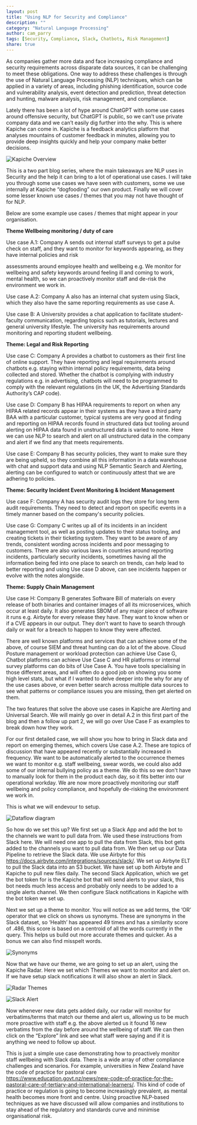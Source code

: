 ```yaml
---
layout: post
title: "Using NLP for Security and Compliance"
description: ""
category: "Natural Language Processing"
author: cam_parry
tags: [Security, Compliance, Slack, Chatbots, Risk Management]
share: true
---
```



As companies gather more data and face increasing compliance and security requirements across disparate data sources, it can be challenging to meet these obligations. One way to address these challenges is through the use of Natural Language Processing (NLP) techniques, which can be applied in a variety of areas, including phishing identification, source code and vulnerability analysis, event detection and prediction, threat detection and hunting, malware analysis, risk management, and compliance.

Lately there has been a lot of hype around ChatGPT with some use cases around offensive security, but ChatGPT is public, so we can’t use private company data and we can’t easily dig further into the why. This is where Kapiche can come in. Kapiche is a feedback analytics platform that analyses mountains of customer feedback in minutes, allowing you to provide deep insights quickly and help your company make better decisions.

![Kapiche Overview](../images/Kapiche_Overview.png)

This is a two part blog series, where the main takeaways are NLP uses in Security and the help it can bring to a lot of operational use cases. I will take you through some use cases we have seen with customers, some we use internally at Kapiche “dogfooding” our own product. Finally we will cover some lesser known use cases / themes that you may not have thought of for NLP.

Below are some example use cases  / themes that might appear in your organisation.

**Theme Wellbeing monitoring / duty of care**

Use case A.1: Company A sends out internal staff surveys to get a pulse check on staff, and they want to monitor for keywords appearing, as they have internal policies and risk 

assessments around employee health and wellbeing e.g. We monitor for wellbeing and safety keywords around feeling ill and coming to work, mental health, so we can proactively monitor staff and de-risk the environment we work in.

Use case A.2: Company A also has an internal chat system using Slack, which they also have the same reporting requirements as use case A.

Use case B: A University provides a chat application to facilitate  student-faculty communication, regarding topics such as tutorials, lectures and general university lifestyle. The university has requirements around monitoring and reporting student wellbeing.

**Theme: Legal and Risk Reporting**

Use case C: Company A provides a chatbot to customers as their first line of online support. They have reporting and legal requirements around chatbots e.g. staying within internal policy requirements, data being collected and stored. Whether the chatbot is complying with industry regulations e.g. in advertising, chatbots will need to be programmed to comply with the relevant regulations (in the UK, the Advertising Standards Authority’s CAP code).‎ 

Use case D: Company B has HIPAA requirements to report on when any HIPAA related records appear in their systems as they have a third party BAA with a particular customer, typical systems are very good at finding and reporting on HIPAA records found in structured data but tooling around alerting on HIPAA data found in unstructured data is varied to none. Here we can use NLP to search and alert on all unstructured data in the company and alert if we find any that meets requirements.

Use case E: Company B has security policies, they want to make sure they are being upheld, so they combine all this information in a data warehouse with chat and support data and using NLP Semantic Search and Alerting, alerting can be configured to watch or continuously attest that we are adhering to policies.

**Theme: Security Incident Event Monitoring & Incident Management**

Use case F: Company A has security audit logs they store for long term audit requirements. They need to detect and report on specific events in a timely manner based on the company's security policies.

Use case G: Company C writes up all of its incidents in an incident management tool, as well as posting updates to their status tooling, and creating tickets in their ticketing system. They want to be aware of any trends, consistent wording across incidents and poor messaging to customers. There are also various laws in countries around reporting incidents, particularly security incidents, sometimes having all the information being fed into one place to search on trends, can help lead to better reporting and using Use case D above, can see incidents happen or evolve with the notes alongside.

**Theme: Supply Chain Management**

Use case H: Company B generates Software Bill of materials on every release of both binaries and container images of all its microservices, which occur at least daily. It also generates SBOM of any major piece of software it runs e.g. Airbyte for every release they have. They want to know when or if a CVE appears in our output. They don't want to have to search through daily or wait for a breach to happen to know they were affected.

There are well known platforms and services that can achieve some of the above, of course SIEM and threat hunting can do a lot of the above. Cloud Posture management or workload protection can achieve Use Case G, Chatbot platforms can achieve Use Case C and HR platforms or internal survey platforms can do bits of Use Case A. You have tools specialising in those different areas, and will often do a good job on showing you some high level stats, but what if I wanted to delve deeper into the why for any of the use cases above, or even better search across multiple data sources to see what patterns or compliance issues you are missing, then get alerted on them. 

The two features that solve the above use cases in Kapiche are Alerting and Universal Search. 
We will mainly go over in detail A.2 in this first part of the blog and then a follow up part 2, we will go over Use Case F as examples to break down how they work.

For our first detailed case, we will show you how to bring in Slack data and report on emerging themes, which covers Use case A.2. These are topics of discussion that have appeared recently or substantially increased in frequency. We want to be automatically alerted to the occurrence themes we want to monitor e.g. staff wellbeing, swear words, we could also add some of our internal bullying policy as a theme. We do this so we don't have to manually look for them in the product each day, so it fits better into our operational workday. We are now more proactively monitoring our staff wellbeing and policy compliance, and hopefully de-risking the environment we work in. 

This is what we will endevour to setup.

![Dataflow diagram](../images/slack-blog-post-dataflow.png)

So how do we set this up? We first set up a Slack App and add the bot to the channels we want to pull data from. We used these instructions from Slack here.
We will need one app to pull the data from Slack, this bot gets added to the channels you want to pull data from. We then set up our Data Pipeline to retrieve the Slack data. We use Airbyte for this https://docs.airbyte.com/integrations/sources/slack/. We set up Airbyte ELT to pull the Slack data into an S3 bucket. We have set up both Airbyte and Kapiche to pull new files daily.
The second Slack Application, which we get the bot token for is the Kapiche bot that will send alerts to your slack, this bot needs much less access and probably only needs to be added to a single alerts channel. We then configure Slack notifications in Kapiche with the bot token we set up.

Next we set up a theme to monitor.
You will notice as we add terms, the ‘OR’ operator that we click on shows us synonyms. These are synonyms in the Slack dataset, so ‘Health’ has appeared 49 times and has a similarity score of .486, this score is based on a centroid of all the words currently in the query. This helps us build out more accurate themes and quicker. As a bonus we can also find misspelt words.

![Synonyms](../images/ALL-Query-Kapiche-wellbeing-query.png)

Now that we have our theme, we are going to set up an alert, using the Kapiche Radar. Here we set which Themes we want to monitor and alert on. If we have setup slack notifications it will also show an alert in Slack.

![Radar Themes](../images/ALL-Analysis-Kapiche-Radar.png)

![Slack Alert](../images/Kapiche-Slack-Radar.png)

Now whenever new data gets added daily, our radar will monitor for verbatims/terms that match our theme and alert us, allowing us to be much more proactive with staff e.g. the above alerted us it found 16 new verbatims from the day before around the wellbeing of staff. We can then click on the “Explore” link and see what staff were saying and if it is anything we need to follow up about.

This is just a simple use case demonstrating how to proactively monitor staff wellbeing with Slack data. There is a wide array of other compliance challenges and scenarios. For example, universities in New Zealand have the code of practice for pastoral care https://www.education.govt.nz/news/new-code-of-practice-for-the-pastoral-care-of-tertiary-and-international-learners/. This kind of code of practice or regulation is going to become increasingly prevalent, as mental health becomes more front and centre. Using proactive NLP-based techniques as we have discussed will allow companies and institutions to stay ahead of the regulatory and standards curve and minimise organisational risk.




